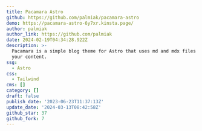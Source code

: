 ```yaml
---
title: Pacamara Astro
github: https://github.com/palmiak/pacamara-astro
demo: https://pacamara-astro-6y7xr.kinsta.page/
author: palmiak
author_link: https://github.com/palmiak
date: 2024-02-19T04:34:28.922Z
description: >-
  Pacamara is a simple blog theme for Astro that uses md and mdx files to store
  your content.
ssg:
  - Astro
css:
  - Tailwind
cms: []
category: []
draft: false
publish_date: '2023-06-23T11:37:13Z'
update_date: '2024-03-13T08:42:58Z'
github_star: 37
github_fork: 7
---
```

